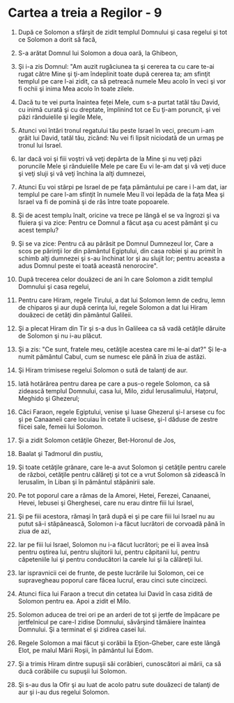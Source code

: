 # Cartea a treia a Regilor - 9

1. După ce Solomon a sfârşit de zidit templul Domnului şi casa regelui şi tot ce Solomon a dorit să facă, 

2. S-a arătat Domnul lui Solomon a doua oară, la Ghibeon, 

3. Şi i-a zis Domnul: "Am auzit rugăciunea ta şi cererea ta cu care te-ai rugat către Mine şi ţi-am îndeplinit toate după cererea ta; am sfinţit templul pe care l-ai zidit, ca să petreacă numele Meu acolo în veci şi vor fi ochii şi inima Mea acolo în toate zilele. 

4. Dacă tu te vei purta înaintea feţei Mele, cum s-a purtat tatăl tău David, cu inimă curată şi cu dreptate, împlinind tot ce Eu ţi-am poruncit, şi vei păzi rânduielile şi legile Mele, 

5. Atunci voi întări tronul regatului tău peste Israel în veci, precum i-am grăit lui David, tatăl tău, zicând: Nu vei fi lipsit niciodată de un urmaş pe tronul lui Israel. 

6. Iar dacă voi şi fiii voştri vă veţi depărta de la Mine şi nu veţi păzi poruncile Mele şi rânduielile Mele pe care Eu vi le-am dat şi vă veţi duce şi veţi sluji şi vă veţi închina la alţi dumnezei, 

7. Atunci Eu voi stârpi pe Israel de pe faţa pământului pe care i l-am dat, iar templul pe care l-am sfinţit în numele Meu îl voi lepăda de la faţa Mea şi Israel va fi de pomină şi de râs între toate popoarele. 

8. Şi de acest templu înalt, oricine va trece pe lângă el se va îngrozi şi va fluiera şi va zice: Pentru ce Domnul a făcut aşa cu acest pământ şi cu acest templu? 

9. Şi se va zice: Pentru că au părăsit pe Domnul Dumnezeul lor, Care a scos pe părinţii lor din pământul Egiptului, din casa robiei şi au primit în schimb alţi dumnezei şi s-au închinat lor şi au slujit lor; pentru aceasta a adus Domnul peste ei toată această nenorocire". 

10. După trecerea celor douăzeci de ani în care Solomon a zidit templul Domnului şi casa regelui, 

11. Pentru care Hiram, regele Tirului, a dat lui Solomon lemn de cedru, lemn de chiparos şi aur după cerinţa lui, regele Solomon a dat lui Hiram douăzeci de cetăţi din pământul Galileii. 

12. Şi a plecat Hiram din Tir şi s-a dus în Galileea ca să vadă cetăţile dăruite de Solomon şi nu i-au plăcut. 

13. Şi a zis: "Ce sunt, fratele meu, cetăţile acestea care mi le-ai dat?" Şi le-a numit pământul Cabul, cum se numesc ele până în ziua de astăzi. 

14. Şi Hiram trimisese regelui Solomon o sută de talanţi de aur. 

15. Iată hotărârea pentru darea pe care a pus-o regele Solomon, ca să zidească templul Domnului, casa lui, Milo, zidul Ierusalimului, Haţorul, Meghido şi Ghezerul; 

16. Căci Faraon, regele Egiptului, venise şi luase Ghezerul şi-l arsese cu foc şi pe Canaaneii care locuiau în cetate îi ucisese, şi-l dăduse de zestre fiicei sale, femeii lui Solomon. 

17. Şi a zidit Solomon cetăţile Ghezer, Bet-Horonul de Jos, 

18. Baalat şi Tadmorul din pustiu, 

19. Şi toate cetăţile grânare, care le-a avut Solomon şi cetăţile pentru carele de război, cetăţile pentru călăreţi şi tot ce a vrut Solomon să zidească în Ierusalim, în Liban şi în pământul stăpânirii sale. 

20. Pe tot poporul care a rămas de la Amorei, Hetei, Ferezei, Canaanei, Hevei, Iebusei şi Gherghesei, care nu erau dintre fiii lui Israel, 

21. Şi pe fiii acestora, rămaşi în ţară după ei şi pe care fiii lui Israel nu au putut să-i stăpânească, Solomon i-a făcut lucrători de corvoadă până în ziua de azi, 

22. Iar pe fiii lui Israel, Solomon nu i-a făcut lucrători; pe ei îi avea însă pentru oştirea lui, pentru slujitorii lui, pentru căpitanii lui, pentru căpeteniile lui şi pentru conducători la carele lui şi la călăreţii lui. 

23. Iar ispravnicii cei de frunte, de peste lucrările lui Solomon, cei ce supravegheau poporul care făcea lucrul, erau cinci sute cincizeci. 

24. Atunci fiica lui Faraon a trecut din cetatea lui David în casa zidită de Solomon pentru ea. Apoi a zidit el Milo. 

25. Solomon aducea de trei ori pe an arderi de tot şi jertfe de împăcare pe jertfelnicul pe care-l zidise Domnului, săvârşind tămâiere înaintea Domnului. Şi a terminat el şi zidirea casei lui. 

26. Regele Solomon a mai făcut şi corăbii la Eţion-Gheber, care este lângă Elot, pe malul Mării Roşii, în pământul lui Edom. 

27. Şi a trimis Hiram dintre supuşii săi corăbieri, cunoscători ai mării, ca să ducă corăbiile cu supuşii lui Solomon. 

28. Şi s-au dus la Ofir şi au luat de acolo patru sute douăzeci de talanţi de aur şi i-au dus regelui Solomon. 

